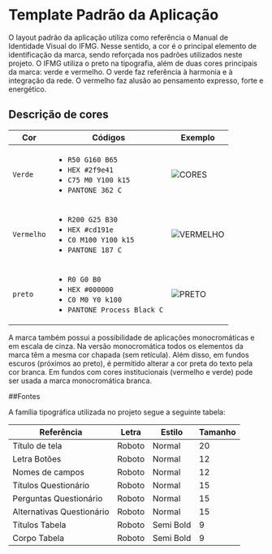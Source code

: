 # Template Padrão da Aplicação

O layout padrão da aplicação utiliza como referência o Manual de Identidade Visual do IFMG.  Nesse sentido, a cor é o principal elemento de identificação da marca, sendo reforçada nos padrões utilizados neste projeto. O IFMG utiliza o preto na tipografia, além de duas cores principais da marca: verde e vermelho. O verde faz referência à harmonia e à integração da rede. O vermelho faz alusão ao pensamento expresso, forte e energético. 

## Descrição de cores

|Cor|Códigos|Exemplo|
|----|----|---------|
|`Verde`|<ul><li>`R50 G160 B65`</li><li>`HEX #2f9e41`</li><li>`C75 M0 Y100 k15`</li><li>`PANTONE 362 C`</li></ul>|![CORES](https://github.com/ICEI-PUC-Minas-PMV-SInt/pmv-sint-2023-2-e5-proj-mov-t1-cpa_ifmg/assets/49229699/039fb503-49d9-46b8-81cb-2d69f1236e7c)|
|`Vermelho`|<ul><li>`R200 G25 B30`</li><li>`HEX #cd191e`</li><li>`C0 M100 Y100 k15`</li><li>`PANTONE 187 C`</li></ul>|![VERMELHO](https://github.com/ICEI-PUC-Minas-PMV-SInt/pmv-sint-2023-2-e5-proj-mov-t1-cpa_ifmg/assets/49229699/3189b150-720e-4e33-a521-d7992206f70a)|
|`preto`|<ul><li>`R0 G0 B0`</li><li>`HEX #000000`</li><li>`C0 M0 Y0 k100`</li><li>`PANTONE Process Black C`</li></ul>|![PRETO](https://github.com/ICEI-PUC-Minas-PMV-SInt/pmv-sint-2023-2-e5-proj-mov-t1-cpa_ifmg/assets/49229699/2a45bf2a-d31b-47b1-b473-411cf068ae74)|


A marca também possui a possibilidade de aplicações monocromáticas e em escala de cinza. Na versão monocromática todos os elementos da marca têm a mesma cor chapada (sem retícula). Além disso, em fundos escuros (próximos ao preto), é permitido alterar a cor preta do texto pela cor branca. Em fundos com cores institucionais (vermelho e verde) pode ser usada a marca monocromática branca. 

##Fontes

A família tipográfica utilizada no projeto segue a seguinte tabela: 


|Referência|Letra| Estilo| Tamanho|   
|----|----|---------|---------|
|Título de tela| Roboto| Normal|20|
|Letra Botões| Roboto| Normal|12|
|Nomes de campos| Roboto| Normal|12|
|Títulos Questionário| Roboto| Normal|15|
|Perguntas Questionário| Roboto| Normal|15|
|Alternativas Questionário| Roboto| Normal|15|
|Títulos Tabela| Roboto| Semi Bold|9|
|Corpo Tabela| Roboto| Semi Bold|9|


